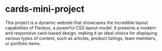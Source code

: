 # cards-mini-project
This project is a dynamic website that showcases the incredible layout capabilities of Flexbox, a powerful CSS layout model. It presents a modern and responsive card-based design, making it an ideal choice for displaying various types of content, such as articles, product listings, team members, or portfolio items.
